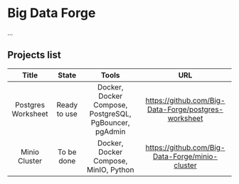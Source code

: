 # Big Data Forge

...

## Projects list

|     **Title**      |   **State**   |                       **Tools**                        |                       **URL**                        |
|:------------------:|:-------------:|:------------------------------------------------------:|:----------------------------------------------------:|
| Postgres Worksheet | Ready to use  | Docker, Docker Compose, PostgreSQL, PgBouncer, pgAdmin | https://github.com/Big-Data-Forge/postgres-worksheet |
|   Minio Cluster    |  To be done   |         Docker, Docker Compose, MinIO, Python          |   https://github.com/Big-Data-Forge/minio-cluster    |

